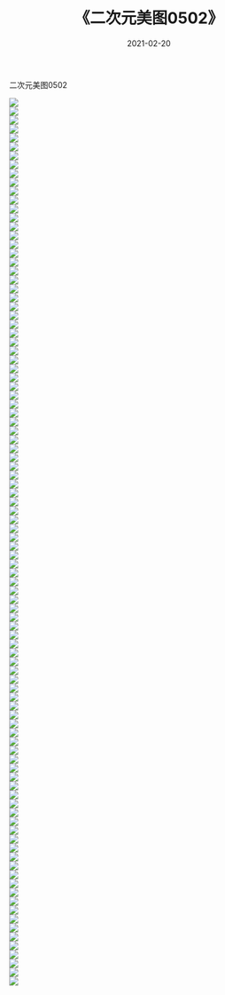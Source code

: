 ﻿---
layout: post
title:  《二次元美图0502》
date:   2021-02-20
img: http://imgx.orgx.ga/二次元/2021/二次元美图0502/000.jpg
categories: [美女, 清纯, 唯美]
---

二次元美图0502

 ![](http://imgx.orgx.ga/二次元/2021/二次元美图0502/001.jpg) <br>![](http://imgx.orgx.ga/二次元/2021/二次元美图0502/002.jpg) <br>![](http://imgx.orgx.ga/二次元/2021/二次元美图0502/003.jpg) <br>![](http://imgx.orgx.ga/二次元/2021/二次元美图0502/004.jpg) <br>![](http://imgx.orgx.ga/二次元/2021/二次元美图0502/005.jpg) <br>![](http://imgx.orgx.ga/二次元/2021/二次元美图0502/006.jpg) <br>![](http://imgx.orgx.ga/二次元/2021/二次元美图0502/007.jpg) <br>![](http://imgx.orgx.ga/二次元/2021/二次元美图0502/008.jpg) <br>![](http://imgx.orgx.ga/二次元/2021/二次元美图0502/009.jpg) <br>![](http://imgx.orgx.ga/二次元/2021/二次元美图0502/010.jpg) <br>![](http://imgx.orgx.ga/二次元/2021/二次元美图0502/011.jpg) <br>![](http://imgx.orgx.ga/二次元/2021/二次元美图0502/012.jpg) <br>![](http://imgx.orgx.ga/二次元/2021/二次元美图0502/013.jpg) <br>![](http://imgx.orgx.ga/二次元/2021/二次元美图0502/014.jpg) <br>![](http://imgx.orgx.ga/二次元/2021/二次元美图0502/015.jpg) <br>![](http://imgx.orgx.ga/二次元/2021/二次元美图0502/016.jpg) <br>![](http://imgx.orgx.ga/二次元/2021/二次元美图0502/017.jpg) <br>![](http://imgx.orgx.ga/二次元/2021/二次元美图0502/018.jpg) <br>![](http://imgx.orgx.ga/二次元/2021/二次元美图0502/019.jpg) <br>![](http://imgx.orgx.ga/二次元/2021/二次元美图0502/020.jpg) <br>![](http://imgx.orgx.ga/二次元/2021/二次元美图0502/021.jpg) <br>![](http://imgx.orgx.ga/二次元/2021/二次元美图0502/022.jpg) <br>![](http://imgx.orgx.ga/二次元/2021/二次元美图0502/023.jpg) <br>![](http://imgx.orgx.ga/二次元/2021/二次元美图0502/024.jpg) <br>![](http://imgx.orgx.ga/二次元/2021/二次元美图0502/025.jpg) <br>![](http://imgx.orgx.ga/二次元/2021/二次元美图0502/026.jpg) <br>![](http://imgx.orgx.ga/二次元/2021/二次元美图0502/027.jpg) <br>![](http://imgx.orgx.ga/二次元/2021/二次元美图0502/028.jpg) <br>![](http://imgx.orgx.ga/二次元/2021/二次元美图0502/029.jpg) <br>![](http://imgx.orgx.ga/二次元/2021/二次元美图0502/030.jpg) <br>![](http://imgx.orgx.ga/二次元/2021/二次元美图0502/031.jpg) <br>![](http://imgx.orgx.ga/二次元/2021/二次元美图0502/032.jpg) <br>![](http://imgx.orgx.ga/二次元/2021/二次元美图0502/033.jpg) <br>![](http://imgx.orgx.ga/二次元/2021/二次元美图0502/034.jpg) <br>![](http://imgx.orgx.ga/二次元/2021/二次元美图0502/035.jpg) <br>![](http://imgx.orgx.ga/二次元/2021/二次元美图0502/036.jpg) <br>![](http://imgx.orgx.ga/二次元/2021/二次元美图0502/037.jpg) <br>![](http://imgx.orgx.ga/二次元/2021/二次元美图0502/038.jpg) <br>![](http://imgx.orgx.ga/二次元/2021/二次元美图0502/039.jpg) <br>![](http://imgx.orgx.ga/二次元/2021/二次元美图0502/040.jpg) <br>![](http://imgx.orgx.ga/二次元/2021/二次元美图0502/041.jpg) <br>![](http://imgx.orgx.ga/二次元/2021/二次元美图0502/042.jpg) <br>![](http://imgx.orgx.ga/二次元/2021/二次元美图0502/043.jpg) <br>![](http://imgx.orgx.ga/二次元/2021/二次元美图0502/044.jpg) <br>![](http://imgx.orgx.ga/二次元/2021/二次元美图0502/045.jpg) <br>![](http://imgx.orgx.ga/二次元/2021/二次元美图0502/046.jpg) <br>![](http://imgx.orgx.ga/二次元/2021/二次元美图0502/047.jpg) <br>![](http://imgx.orgx.ga/二次元/2021/二次元美图0502/048.jpg) <br>![](http://imgx.orgx.ga/二次元/2021/二次元美图0502/049.jpg) <br>![](http://imgx.orgx.ga/二次元/2021/二次元美图0502/050.jpg) <br>![](http://imgx.orgx.ga/二次元/2021/二次元美图0502/051.jpg) <br>![](http://imgx.orgx.ga/二次元/2021/二次元美图0502/052.jpg) <br>![](http://imgx.orgx.ga/二次元/2021/二次元美图0502/053.jpg) <br>![](http://imgx.orgx.ga/二次元/2021/二次元美图0502/054.jpg) <br>![](http://imgx.orgx.ga/二次元/2021/二次元美图0502/055.jpg) <br>![](http://imgx.orgx.ga/二次元/2021/二次元美图0502/056.jpg) <br>![](http://imgx.orgx.ga/二次元/2021/二次元美图0502/057.jpg) <br>![](http://imgx.orgx.ga/二次元/2021/二次元美图0502/058.jpg) <br>![](http://imgx.orgx.ga/二次元/2021/二次元美图0502/059.jpg) <br>![](http://imgx.orgx.ga/二次元/2021/二次元美图0502/060.jpg) <br>![](http://imgx.orgx.ga/二次元/2021/二次元美图0502/061.jpg) <br>![](http://imgx.orgx.ga/二次元/2021/二次元美图0502/062.jpg) <br>![](http://imgx.orgx.ga/二次元/2021/二次元美图0502/063.jpg) <br>![](http://imgx.orgx.ga/二次元/2021/二次元美图0502/064.jpg) <br>![](http://imgx.orgx.ga/二次元/2021/二次元美图0502/065.jpg) <br>![](http://imgx.orgx.ga/二次元/2021/二次元美图0502/066.jpg) <br>![](http://imgx.orgx.ga/二次元/2021/二次元美图0502/067.jpg) <br>![](http://imgx.orgx.ga/二次元/2021/二次元美图0502/068.jpg) <br>![](http://imgx.orgx.ga/二次元/2021/二次元美图0502/069.jpg) <br>![](http://imgx.orgx.ga/二次元/2021/二次元美图0502/070.jpg) <br>![](http://imgx.orgx.ga/二次元/2021/二次元美图0502/071.jpg) <br>![](http://imgx.orgx.ga/二次元/2021/二次元美图0502/072.jpg) <br>![](http://imgx.orgx.ga/二次元/2021/二次元美图0502/073.jpg) <br>![](http://imgx.orgx.ga/二次元/2021/二次元美图0502/074.jpg) <br>![](http://imgx.orgx.ga/二次元/2021/二次元美图0502/075.jpg) <br>![](http://imgx.orgx.ga/二次元/2021/二次元美图0502/076.jpg) <br>![](http://imgx.orgx.ga/二次元/2021/二次元美图0502/077.jpg) <br>![](http://imgx.orgx.ga/二次元/2021/二次元美图0502/078.jpg) <br>![](http://imgx.orgx.ga/二次元/2021/二次元美图0502/079.jpg) <br>![](http://imgx.orgx.ga/二次元/2021/二次元美图0502/080.jpg) <br>![](http://imgx.orgx.ga/二次元/2021/二次元美图0502/081.jpg) <br>![](http://imgx.orgx.ga/二次元/2021/二次元美图0502/082.jpg) <br>![](http://imgx.orgx.ga/二次元/2021/二次元美图0502/083.jpg) <br>![](http://imgx.orgx.ga/二次元/2021/二次元美图0502/084.jpg) <br>![](http://imgx.orgx.ga/二次元/2021/二次元美图0502/085.jpg) <br>![](http://imgx.orgx.ga/二次元/2021/二次元美图0502/086.jpg) <br>![](http://imgx.orgx.ga/二次元/2021/二次元美图0502/087.jpg) <br>![](http://imgx.orgx.ga/二次元/2021/二次元美图0502/088.jpg) <br>![](http://imgx.orgx.ga/二次元/2021/二次元美图0502/089.jpg) <br>![](http://imgx.orgx.ga/二次元/2021/二次元美图0502/090.jpg) <br>![](http://imgx.orgx.ga/二次元/2021/二次元美图0502/091.jpg) <br>![](http://imgx.orgx.ga/二次元/2021/二次元美图0502/092.jpg) <br>![](http://imgx.orgx.ga/二次元/2021/二次元美图0502/093.jpg) <br>![](http://imgx.orgx.ga/二次元/2021/二次元美图0502/094.jpg) <br>![](http://imgx.orgx.ga/二次元/2021/二次元美图0502/095.jpg) <br>![](http://imgx.orgx.ga/二次元/2021/二次元美图0502/096.jpg) <br>![](http://imgx.orgx.ga/二次元/2021/二次元美图0502/097.jpg) <br>![](http://imgx.orgx.ga/二次元/2021/二次元美图0502/098.jpg) <br>![](http://imgx.orgx.ga/二次元/2021/二次元美图0502/099.jpg) <br>![](http://imgx.orgx.ga/二次元/2021/二次元美图0502/100.jpg) <br>